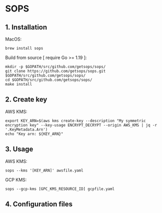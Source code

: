# SOPS

## 1. Installation
MacOS:
```
brew install sops
```

Build from source [ require Go >= 1.19 ]:
```
mkdir -p $GOPATH/src/github.com/getsops/sops/
git clone https://github.com/getsops/sops.git $GOPATH/src/github.com/getsops/sops/
cd $GOPATH/src/github.com/getsops/sops/
make install
```

## 2. Create key
AWS KMS:
```
export KEY_ARN=$(aws kms create-key --description "My symmetric encryption key" --key-usage ENCRYPT_DECRYPT --origin AWS_KMS | jq -r '.KeyMetadata.Arn')
echo "Key arn: ${KEY_ARN}"
```

## 3. Usage
AWS KMS:
```
sops --kms '[KEY_ARN]' awsfile.yaml
```

GCP KMS:
```
sops --gcp-kms [GPC_KMS_RESOURCE_ID] gcpfile.yaml
```

## 4. Configuration files
```
```
